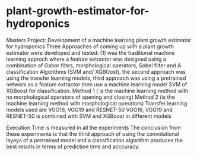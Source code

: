 # plant-growth-estimator-for-hydroponics
Masters Project: Development of a machine learning plant growth estimator for hydroponics
Three Approaches of coming up with a plant growth estimator were developed and tested: (1) was the traditional machine learning approch where a feature extractor was designed using a combination of Gabor filtes, morphological operators, Sobel filter and A classification Algorithms (SVM and/ XGBOost), the second approach was using the transfer learning models, third approach was using a pretrained network as a feature extractor then use a machine learning model SVM of XGBoost for classification. 
Method 1 ( is the machine learning method with no morphological operators of opening and closing)
Method 2 (is the machine learning method with morphological operators)
Transfer learning models used are VGG16, VGG19 and RESNET-50
VGG16, VGG19 and RESNET-50 is combined with SVM and XGBoost in different models

Execution Time is measured in all the experiments
The conclusion from these experiments is that the third approach of using the convolutional layeys of a pretrained model and a classification algorithm produces the best resutls in terms of prediction time and acccuracy. 

